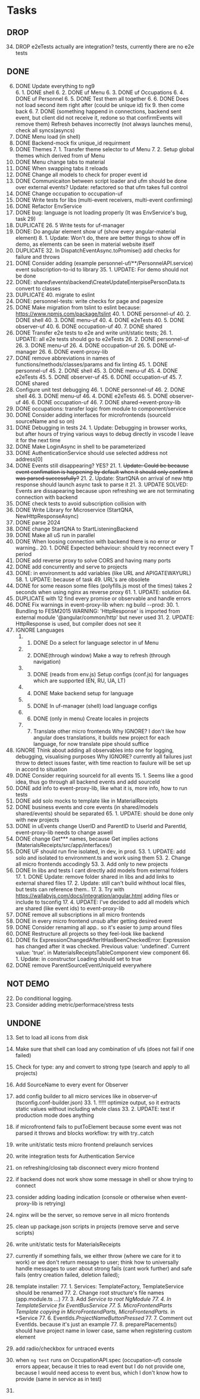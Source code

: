# Tasks

## DROP
34. DROP e2eTests actually are integration? tests, currently there are no e2e tests

## DONE
6. DONE Update everything to ng9  
    6. 1. DONE shell
    6. 2. DONE uf Menu
    6. 3. DONE uf Occupations
    6. 4. DONE uf Personnel
    6. 5. DONE Test them all together
    6. 6. DONE Does not load second item right after (could be unique id) fix 9. then come back
    6. 7. DONE (something happend in connections, backend sent event, but client did not receive it, redone so that confirmEvents will remove them) Refresh behaves incorrectly (not always launches menu), check all syncs(asyncs)
4. DONE Menu load (in shell)
9. DONE Backend-mock fix unique_id requirment
7. DONE Themes
    7. 1. Transfer theme selector to uf Menu
    7. 2. Setup global themes which derived from uf Menu
10. DONE Menu change tabs to material 
16. DONE When swapping tabs it reloads
18. DONE Change all models to check for proper event id
16. DONE Communicaiton between script loader and ufm should be done over external events? Update: refactored so that ufm takes full control
11. DONE Change occupation to occupation-uf
23. DONE Write tests for libs (multi-event receivers, multi-event confirming)
29. DONE Refactor EnvService 
31. DONE bug: language is not loading properly (It was EnvService's bug, task 29)
19. DUPLICATE 26. 5 Write tests for uf-manager
8. DONE: Do angular element show uf (show every angular-material element)
    8. 1. Update: Won't do, there are better things to show off in demo, as elements can be seen in material website itself
27. DUPLICATE 32. In DispatchEventAsync.toPromise() add checks for failure and throws
35. DONE Consider adding (example personnel-uf/**/PersonnelAPI.service) event subscription-to-id to library
    35. 1. UPDATE: For demo should not be done
38. DONE: shared\events\backend\CreateUpdateEnterpisePersonData.ts convert to classes
44. DUPLICATE 40. migrate to eslint
43. DONE: personnel-tests: write checks for page and pagesize
40. DONE Make migration from tslint to eslint because: https://www.npmjs.com/package/tslint
    40. 1. DONE personnel-uf
    40. 2. DONE shell
    40. 3. DONE menu-uf
    40. 4. DONE e2eTests
    40. 5. DONE observer-uf
    40. 6. DONE occupation-uf
    40. 7. DONE shared
26. DONE Transfer e2e tests to e2e and write unit/static tests; 
    26. 1. UPDATE: all e2e tests should go to e2eTests
    26. 2. DONE personnel-uf
    26. 3. DONE menu-uf
    26. 4. DONE occupation-uf
    26. 5. DONE uf-manager
    26. 6. DONE event-proxy-lib
45. DONE remove abbreviations in names of functions/methods/classes/params and fix linting 
    45. 1. DONE personnel-uf
    45. 2. DONE shell
    45. 3. DONE menu-uf
    45. 4. DONE e2eTests
    45. 5. DONE observer-uf
    45. 6. DONE occupation-uf
    45. 7. DONE shared
46. Configure unit test debugging
    46. 1. DONE personnel-uf
    46. 2. DONE shell
    46. 3. DONE menu-uf
    46. 4. DONE e2eTests
    46. 5. DONE observer-uf
    46. 6. DONE occupation-uf
    46. 7. DONE shared->event-proxy-lib
42. DONE occupations: transfer logic from module to component/service
39. DONE Consider adding interfaces for microfrontends (sourceId sourceName and so on)
24. DONE Debugging in tests
    24. 1. Update: Debugging in browser works, but after hours of trying various ways to debug directly in vscode I leave it for the next time
54. DONE Make LoginAsync in shell to be parameterized
55. DONE AuthenticationService should use selected address not address[0]
21. DONE Events still disappearing? YES?
    21. 1. ~~Update: Could be because event confimation is happening by default when it should only confirm it was parsed successfully?~~
    21. 2. Update: StartQNA on arrival of new http response should launch async task to parse it
    21. 3. UPDATE SOLVED: Events are dissapearing because upon refreshing we are not terminating connection with backend 
57. DONE check tests to avoid subscription collision with
50. DONE Write Library for Microservice (StartQNA, NewHttpResponseAsync)
51. DONE parse 2024
52. DONE change StartQNA to StartListeningBackend
54. DONE Make all uS run in parallel
20. DONE When loosing connection with backend there is no error or warning..
    20. 1. DONE Expected behaviour: should try reconnect every T period
49. DONE add reverse proxy to solve CORS and having many ports
36. DONE add concurrently and serve to projects
58. DONE: in environment.ts add variables (like URL and APIGATEWAYURL)
    58. 1. UPDATE: because of task 49. URL's are obsolete
60. DONE for some reason some files (polyfills.js most of the times) takes 2 seconds when using nginx as reverse proxy
    61. 1. UPDATE: solution 64.
32. DUPLICATE with 12 find every promise or observable and handle errors
30. DONE Fix warnings in event-proxy-lib when: ng build --prod:
    30. 1. Bundling to FESM2015 WARNING: 'HttpResponse' is imported from external module '@angular/common/http' but never used
    31. 2. UPDATE: HttpResponse is used, but compiler does not see it
1. IGNORE Languages
    1. 1. DONE Do a select for language selector in uf Menu
    1. 2. DONE(through window) Make a way to refresh (through navigation)
    1. 3. DONE (reads from env.js) Setup configs (conf.js) for languages which are supported (EN, RU, UA, LT)
    1. 4. DONE Make backend setup for language 
    1. 5. DONE In uf-manager (shell) load language configs
    1. 6. DONE (only in menu) Create locales in projects
    1. 7. Translate other micro frontends
    Why IGNORE? I don't like how angular does translations, it builds new project for each language, for now translate pipe should suffice
12. IGNORE Think about adding all observables into one for logging, debugging, visualising purposes
    Why IGNORE? currently all failures just throw to detect issues faster, with time reaction to faulure will be set up in accord to situation
15. DONE Consider requiring sourceId for all events
    15. 1. Seems like a good idea, thus go through all backend events and add sourceId
61. DONE add info to event-proxy-lib, like what it is, more info, how to run tests
65. DONE add solo mocks to template like in MaterialReceipts
62. DONE business events and core events (in shared/models shared/events) should be separated
    65. 1. UPDATE: should be done only with new projects
67. DONE in uEvents change UserID and ParentID to UserId and ParentId, event-proxy-lib needs to change aswell
68. DONE change Get*** names, because Get implies actions (MaterialsReceipts/src/app/interfaces/)
53. DONE UF should run fine isolated, in dev, in prod.
    53. 1. UPDATE: add solo and isolated to environment.ts and work using them
    53. 2. Change all micro frontends accodingly
    53. 3. Add only to new projects
17. DONE In libs and tests I cant directly add models from external folders
    17. 1. DONE Update: remove folder shared in libs and add links to external shared files
    17. 2. Update: still can't build wihthout local files, but tests can reference them..
    17. 3. Try with https://wallabyjs.com/docs/integration/angular.html adding files or include to tsconfig
    17. 4. UPDATE: I've decided to add all models which are shared (like event ids) to event-proxy-lib
71. DONE remove all subscriptions in all micro frontends
72. DONE in every micro frontend unsub after getting desired event
75. DONE Consider renaming all app.*.* so it's easier to jump around files
76. DONE Restructure all projects so they feel-look like backend
66. DONE fix ExpressionChangedAfterItHasBeenCheckedError: Expression has changed after it was checked. Previous value: 'undefined'. Current value: 'true'. in MaterialsReceiptsTableComponent view component
    66. 1. Update: in constructor Loading should set to true
73. DONE remove ParentSourceEventUniqueId everywhere

## NOT DEMO
22. Do conditional logging.
41. Consider adding metric/performace/stress tests

## UNDONE
13. Set to load all icons from disk
14. Make sure that shell can load any combination of ufs (does not fail if one failed)
25. Check for type: any and convert to strong type (search and apply to all projects)
28. Add SourceName to every event for Observer
33. add config builder to all micro services like in observer-uf (tsconfig.conf-builder.json)
    33. 1. !!!!! optimize output, so it extracts static values without including whole class
    33. 2. UPDATE: test if production mode does anything
37. if microfrontend fails to putToElement because some event was not parsed it throws and blocks workflow: try with try..catch
47. write unit/static tests micro frontend prelaunch services
48. write integration tests for Authentication Service
56. on refreshing/closing tab disconnect every micro frontend
59. if backend does not work show some message in shell or show trying to connect
63. consider adding loading indication (console or otherwise when event-proxy-lib is retrying)
64. nginx will be the server, so remove serve in all micro frontends
69. clean up package.json scripts in projects (remove serve and serve scripts)
70. write unit/static tests for MaterialsReceipts
74. currently if something fails, we either throw (where we care for it to work) or we don't return message to user; think how to universally handle messages to user about strong fails (cant work further) and safe fails (entry creation failed, deletion failed);
77. template installer:
    77. 1. Services: TemplateFactory, TemplateService should be renamed
    77. 2. Change root structure's file names (app.module.ts ...)
    77. 3. Add *Service to root NgModule
    77. 4. In TemplateService fix EventBusService
    77. 5. MicroFrontendParts Template copying in MicroFrontendParts, MicroFrontendParts.* in *Service
    77. 6. EventIds.$ProjectNameButtonPressed$
    77. 7. Comment out EventIds.<TemplateRead> because it's just an example
    77. 8. preparePlacements() should have project name in lower case, same when registering custom element
78. add radio/checkbox for untraced events
79. when `ng test` runs on OccupationAPI.spec (occupation-uf) console errors appear, because it tries to read event but I do not provide one, because I would need access to event bus, which I don't know how to provide (same in service as in test)

80.
